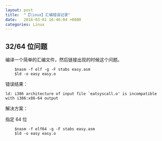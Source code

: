 ```yaml
---
layout: post
title:  "【linux】汇编错误记录"
date:   2016-03-01 16:46:04 +0800
categories: Linux
---
```

## 32/64 位问题

编译一个简单的汇编文件，然后链接出现的时候这个问题。

```shell
    $nasm -f elf -g -F stabs easy.asm
    $ld -o easy easy.o 
```

错误结果：

    ld: i386 architecture of input file `eatsyscall.o' is incompatible with i386:x86-64 output

解决方案：

指定 64 位


```shell
    $nasm -f elf64 -g -F stabs easy.asm
    $ld -o easy easy.o 
```

